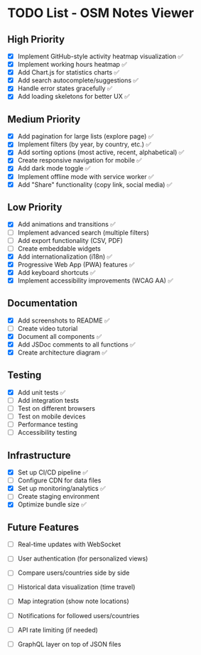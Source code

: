 # TODO List - OSM Notes Viewer

## High Priority

- [x] Implement GitHub-style activity heatmap visualization ✅
- [x] Implement working hours heatmap ✅
- [x] Add Chart.js for statistics charts ✅
- [x] Add search autocomplete/suggestions ✅
- [x] Handle error states gracefully ✅
- [x] Add loading skeletons for better UX ✅

## Medium Priority

- [x] Add pagination for large lists (explore page) ✅
- [x] Implement filters (by year, by country, etc.) ✅
- [x] Add sorting options (most active, recent, alphabetical) ✅
- [x] Create responsive navigation for mobile ✅
- [x] Add dark mode toggle ✅
- [x] Implement offline mode with service worker ✅
- [x] Add "Share" functionality (copy link, social media) ✅

## Low Priority

- [x] Add animations and transitions ✅
- [ ] Implement advanced search (multiple filters)
- [ ] Add export functionality (CSV, PDF)
- [ ] Create embeddable widgets
- [x] Add internationalization (i18n) ✅
- [x] Progressive Web App (PWA) features ✅
- [x] Add keyboard shortcuts ✅
- [x] Implement accessibility improvements (WCAG AA) ✅

## Documentation

- [x] Add screenshots to README ✅
- [ ] Create video tutorial
- [x] Document all components ✅
- [x] Add JSDoc comments to all functions ✅
- [x] Create architecture diagram ✅

## Testing

- [x] Add unit tests ✅
- [ ] Add integration tests
- [ ] Test on different browsers
- [ ] Test on mobile devices
- [ ] Performance testing
- [ ] Accessibility testing

## Infrastructure

- [x] Set up CI/CD pipeline ✅
- [ ] Configure CDN for data files
- [x] Set up monitoring/analytics ✅
- [ ] Create staging environment
- [x] Optimize bundle size ✅

## Future Features

- [ ] Real-time updates with WebSocket
- [ ] User authentication (for personalized views)
- [ ] Compare users/countries side by side
- [ ] Historical data visualization (time travel)
- [ ] Map integration (show note locations)
- [ ] Notifications for followed users/countries
- [ ] API rate limiting (if needed)
- [ ] GraphQL layer on top of JSON files

